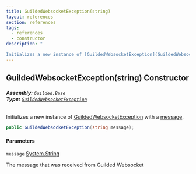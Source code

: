 ```yaml
---
title: GuildedWebsocketException(string)
layout: references
section: references
tags:
  - references
  - constructor
description: "

Initializes a new instance of [GuildedWebsocketException](GuildedWebsocketException.md 'Guilded.Base.GuildedWebsocketException') with a [message](GuildedWebsocketException.GuildedWebsocketException(string).md#Guilded.Base.GuildedWebsocketException.GuildedWebsocketException(string).message 'Guilded.Base.GuildedWebsocketException.GuildedWebsocketException(string).message')."
---
```


## GuildedWebsocketException(string) Constructor
###### **Assembly:** `Guilded.Base`<br/>**Type:** [`GuildedWebsocketException`](GuildedWebsocketException.md 'Guilded.Base.GuildedWebsocketException')

Initializes a new instance of [GuildedWebsocketException](GuildedWebsocketException.md 'Guilded.Base.GuildedWebsocketException') with a [message](GuildedWebsocketException.GuildedWebsocketException(string).md#Guilded.Base.GuildedWebsocketException.GuildedWebsocketException(string).message 'Guilded.Base.GuildedWebsocketException.GuildedWebsocketException(string).message').

```csharp
public GuildedWebsocketException(string message);
```
#### Parameters

<a name='Guilded.Base.GuildedWebsocketException.GuildedWebsocketException(string).message'></a>

`message` [System.String](https://docs.microsoft.com/en-us/dotnet/api/System.String 'System.String')

The message that was received from Guilded Websocket